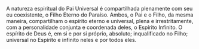 ﻿A natureza espiritual do Pai Universal é compartilhada plenamente com seu eu coexistente, o Filho Eterno do Paraíso. Ambos, o Pai e o Filho, da mesma maneira, compartilham o espírito eterno e universal, plena e irrestritamente, com a personalidade conjunta e  coordenada deles, o Espírito Infinito. O espírito de Deus é, em si e por si próprio, absoluto; inqualificado no Filho; universal no Espírito e infinito neles e por todos eles.